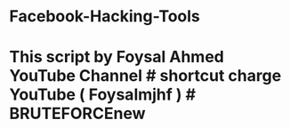 # Facebook-Hacking-Tools
# This script by Foysal Ahmed YouTube Channel # shortcut charge YouTube ( Foysalmjhf )     # BRUTEFORCEnew
